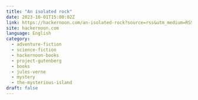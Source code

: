 ```yaml
---
title: "An isolated rock"
date: 2023-10-01T15:00:02Z
link: https://hackernoon.com/an-isolated-rock?source=rss&utm_medium=RSS&utm_source=news.12bit.vn
site: hackernoon.com
language: English
category:
  - adventure-fiction
  - science-fiction
  - hackernoon-books
  - project-gutenberg
  - books
  - jules-verne
  - mystery
  - the-mysterious-island
draft: false
---
```

